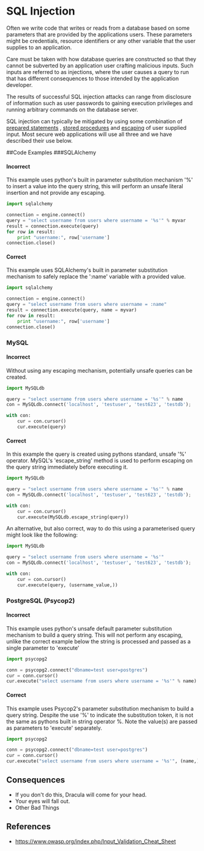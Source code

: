 
SQL Injection
=====================

Often we write code that writes or reads from a database based on some
parameters that are provided by the applications users. These parameters might
be credentials, resource identifiers or any other variable that the user
supplies to an application.

Care must be taken with how database queries are constructed so that they
cannot be subverted by an application user crafting malicious inputs. Such
inputs are referred to as injections, where the user causes a query to run that
has different consequences to those intended by the application developer.

The results of successful SQL injection attacks can range from disclosure of
information such as user passwords to gaining execution privileges and running
arbitrary commands on the database server.

SQL injection can typically be mitigated by using some combination of [prepared
statements](https://www.owasp.org/index.php/SQL_Injection_Prevention_Cheat_Sheet#Defense_Option_1:_Prepared_Statements_.28Parameterized_Queries.29)
, [stored procedures](https://www.owasp.org/index.php/SQL_Injection_Prevention_Cheat_Sheet#Defense_Option_2:_Stored_Procedures)
and [escaping](https://www.owasp.org/index.php/SQL_Injection_Prevention_Cheat_Sheet#Defense_Option_3:_Escaping_All_User_Supplied_Input)
of user supplied input. Most secure web applications will use all three and we
have described their use below.

##Code Examples
###SQLAlchemy

#### Incorrect

This example uses python's built in parameter substitution mechanism '%' to
insert a value into the query string, this will perform an unsafe literal
insertion and not provide any escaping.

```python
import sqlalchemy

connection = engine.connect()
query = "select username from users where username = '%s'" % myvar
result = connection.execute(query)
for row in result:
    print "username:", row['username']
connection.close()
```

#### Correct

This example uses SQLAlchemy's built in parameter substitution mechanism to
safely replace the ':name' variable with a provided value.

```python
import sqlalchemy

connection = engine.connect()
query = "select username from users where username = :name"
result = connection.execute(query, name = myvar)
for row in result:
    print "username:", row['username']
connection.close()
```

### MySQL
#### Incorrect

Without using any escaping mechanism, potentially unsafe queries can be
created.

```python
import MySQLdb

query = "select username from users where username = '%s'" % name
con = MySQLdb.connect('localhost', 'testuser', 'test623', 'testdb');

with con:
    cur = con.cursor()
    cur.execute(query)
```

#### Correct

In this example the query is created using pythons standard, unsafe '%'
operator. MySQL's 'escape_string' method is used to perform escaping on the
query string immediately before executing it.

```python
import MySQLdb

query = "select username from users where username = '%s'" % name
con = MySQLdb.connect('localhost', 'testuser', 'test623', 'testdb');

with con:
    cur = con.cursor()
    cur.execute(MySQLdb.escape_string(query))
```

An alternative, but also correct, way to do this using a parameterised query
might look like the following:

```python
import MySQLdb

query = "select username from users where username = '%s'"
con = MySQLdb.connect('localhost', 'testuser', 'test623', 'testdb');

with con:
    cur = con.cursor()
    cur.execute(query, (username_value,))
```

### PostgreSQL (Psycop2)
#### Incorrect

This example uses python's unsafe default parameter substitution mechanism
to build a query string. This will not perform any escaping, unlike the correct
example below the string is processed and passed as a single parameter to
'execute'

```python
import psycopg2

conn = psycopg2.connect("dbname=test user=postgres")
cur = conn.cursor()
cur.execute("select username from users where username = '%s'" % name)
```

#### Correct

This example uses Psycop2's parameter substitution mechanism to build a query
string. Despite the use '%' to indicate the substitution token, it is not the
same as pythons built in string operator %. Note the value(s) are passed as
parameters to 'execute' separately.

```python
import psycopg2

conn = psycopg2.connect("dbname=test user=postgres")
cur = conn.cursor()
cur.execute("select username from users where username = '%s'", (name,))
```

## Consequences

* If you don't do this, Dracula will come for your head.
* Your eyes will fall out.
* Other Bad Things

## References

* https://www.owasp.org/index.php/Input_Validation_Cheat_Sheet
